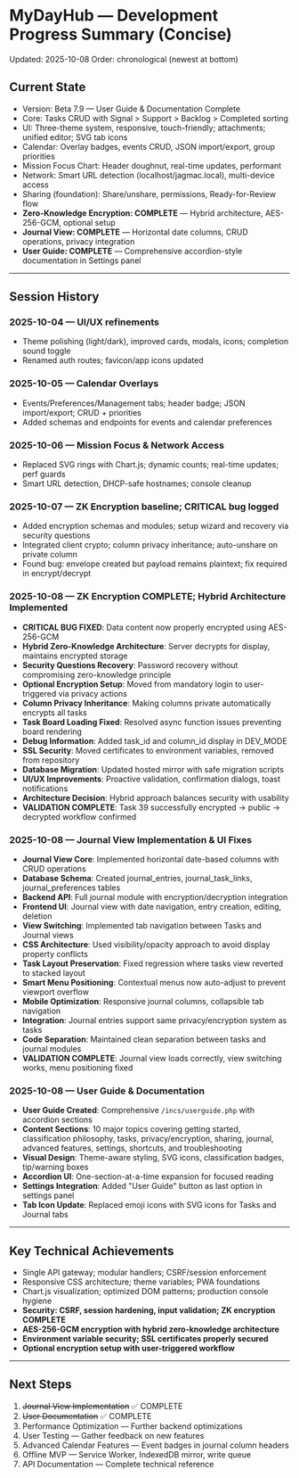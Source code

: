 # MyDayHub — Development Progress Summary (Concise)
Updated: 2025-10-08
Order: chronological (newest at bottom)

## Current State
- Version: Beta 7.9 — User Guide & Documentation Complete
- Core: Tasks CRUD with Signal > Support > Backlog > Completed sorting
- UI: Three-theme system, responsive, touch-friendly; attachments; unified editor; SVG tab icons
- Calendar: Overlay badges, events CRUD, JSON import/export, group priorities
- Mission Focus Chart: Header doughnut, real-time updates, performant
- Network: Smart URL detection (localhost/jagmac.local), multi-device access
- Sharing (foundation): Share/unshare, permissions, Ready-for-Review flow
- **Zero-Knowledge Encryption: COMPLETE** — Hybrid architecture, AES-256-GCM, optional setup
- **Journal View: COMPLETE** — Horizontal date columns, CRUD operations, privacy integration
- **User Guide: COMPLETE** — Comprehensive accordion-style documentation in Settings panel

---

## Session History

### 2025-10-04 — UI/UX refinements
- Theme polishing (light/dark), improved cards, modals, icons; completion sound toggle
- Renamed auth routes; favicon/app icons updated

### 2025-10-05 — Calendar Overlays
- Events/Preferences/Management tabs; header badge; JSON import/export; CRUD + priorities
- Added schemas and endpoints for events and calendar preferences

### 2025-10-06 — Mission Focus & Network Access
- Replaced SVG rings with Chart.js; dynamic counts; real-time updates; perf guards
- Smart URL detection, DHCP-safe hostnames; console cleanup

### 2025-10-07 — ZK Encryption baseline; CRITICAL bug logged
- Added encryption schemas and modules; setup wizard and recovery via security questions
- Integrated client crypto; column privacy inheritance; auto-unshare on private column
- Found bug: envelope created but payload remains plaintext; fix required in encrypt/decrypt

### 2025-10-08 — ZK Encryption COMPLETE; Hybrid Architecture Implemented
- **CRITICAL BUG FIXED**: Data content now properly encrypted using AES-256-GCM
- **Hybrid Zero-Knowledge Architecture**: Server decrypts for display, maintains encrypted storage
- **Security Questions Recovery**: Password recovery without compromising zero-knowledge principle
- **Optional Encryption Setup**: Moved from mandatory login to user-triggered via privacy actions
- **Column Privacy Inheritance**: Making columns private automatically encrypts all tasks
- **Task Board Loading Fixed**: Resolved async function issues preventing board rendering
- **Debug Information**: Added task_id and column_id display in DEV_MODE
- **SSL Security**: Moved certificates to environment variables, removed from repository
- **Database Migration**: Updated hosted mirror with safe migration scripts
- **UI/UX Improvements**: Proactive validation, confirmation dialogs, toast notifications
- **Architecture Decision**: Hybrid approach balances security with usability
- **VALIDATION COMPLETE**: Task 39 successfully encrypted → public → decrypted workflow confirmed

### 2025-10-08 — Journal View Implementation & UI Fixes
- **Journal View Core**: Implemented horizontal date-based columns with CRUD operations
- **Database Schema**: Created journal_entries, journal_task_links, journal_preferences tables
- **Backend API**: Full journal module with encryption/decryption integration
- **Frontend UI**: Journal view with date navigation, entry creation, editing, deletion
- **View Switching**: Implemented tab navigation between Tasks and Journal views
- **CSS Architecture**: Used visibility/opacity approach to avoid display property conflicts
- **Task Layout Preservation**: Fixed regression where tasks view reverted to stacked layout
- **Smart Menu Positioning**: Contextual menus now auto-adjust to prevent viewport overflow
- **Mobile Optimization**: Responsive journal columns, collapsible tab navigation
- **Integration**: Journal entries support same privacy/encryption system as tasks
- **Code Separation**: Maintained clean separation between tasks and journal modules
- **VALIDATION COMPLETE**: Journal view loads correctly, view switching works, menu positioning fixed

### 2025-10-08 — User Guide & Documentation
- **User Guide Created**: Comprehensive `/incs/userguide.php` with accordion sections
- **Content Sections**: 10 major topics covering getting started, classification philosophy, tasks, privacy/encryption, sharing, journal, advanced features, settings, shortcuts, and troubleshooting
- **Visual Design**: Theme-aware styling, SVG icons, classification badges, tip/warning boxes
- **Accordion UI**: One-section-at-a-time expansion for focused reading
- **Settings Integration**: Added "User Guide" button as last option in settings panel
- **Tab Icon Update**: Replaced emoji icons with SVG icons for Tasks and Journal tabs


---

## Key Technical Achievements
- Single API gateway; modular handlers; CSRF/session enforcement
- Responsive CSS architecture; theme variables; PWA foundations
- Chart.js visualization; optimized DOM patterns; production console hygiene
- **Security: CSRF, session hardening, input validation; ZK encryption COMPLETE**
- **AES-256-GCM encryption with hybrid zero-knowledge architecture**
- **Environment variable security; SSL certificates properly secured**
- **Optional encryption setup with user-triggered workflow**

---

## Next Steps
1. ~~Journal View Implementation~~ ✅ COMPLETE
2. ~~User Documentation~~ ✅ COMPLETE
3. Performance Optimization — Further backend optimizations
4. User Testing — Gather feedback on new features
5. Advanced Calendar Features — Event badges in journal column headers
6. Offline MVP — Service Worker, IndexedDB mirror, write queue
7. API Documentation — Complete technical reference



